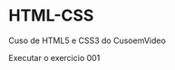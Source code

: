 # HTML-CSS
 Cuso de HTML5 e CSS3 do CusoemVideo

<a heref="https://pietromiorim.github.io/HTML-CSS/Exercicios/Ex 001/index.html">Executar o exercicio 001